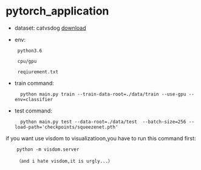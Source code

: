 pytorch_application
=

* dataset: catvsdog  [download](https://www.kaggle.com/c/dogs-vs-cats/data)

* env: 
       
       python3.6
       
       cpu/gpu
       
       reqiurement.txt
       
* train command:
        
        python main.py train --train-data-root=./data/train --use-gpu --env=classifier
        
   
* test command:
        
        python main.py test --data-root=./data/test  --batch-size=256 --load-path='checkpoints/squeezenet.pth'
        
        
   
if you want use visdom to visualizatioon,you have to run this command first:

        python -m visdom.server
        
        （and i hate visdom,it is urgly...）       
     